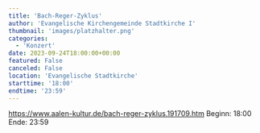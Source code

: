 ```yaml
---
title: 'Bach-Reger-Zyklus'
author: 'Evangelische Kirchengemeinde Stadtkirche I'
thumbnail: 'images/platzhalter.png'
categories:
  - 'Konzert'
date: 2023-09-24T18:00:00+00:00
featured: False
canceled: False
location: 'Evangelische Stadtkirche'
starttime: '18:00'
endtime: '23:59'
---
```

https://www.aalen-kultur.de/bach-reger-zyklus.191709.htm
Beginn: 18:00
 Ende: 23:59